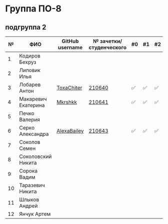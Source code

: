 # Группа ПО-8

## подгруппа 2

|№|ФИО| GitHub username  | № зачетки/студенческого |#0|#1|#2|#3|#4|#5|#6|#7|#8|
|---|---|------------------|------|---|---|---|---|---|---|---|---|---|
|1 |Кодиров Бехруз|||||||||||||
|2 |Липовик Илья|||||||||||||
|3 |Лобарев Антон|[ToxaChiter](https://github.com/ToxaChiter "GitHub link")|[210640](./trunk/PO210640/)|:white_check_mark:|:white_check_mark:|:white_check_mark:|:white_check_mark:|:white_check_mark:|:white_check_mark:|||||
|4 |Макаревич Екатерина|[Mkrshkk](https://github.com/Mkrshkk)| [210641](./trunk/PO210641/) |:white_check_mark:|:white_check_mark:|:white_check_mark:|||:white_check_mark:|:white_check_mark:||||
|5 |Печко Валерия|||||||||||||
|6 |Серко Александра|[AlexaBailey](https://github.com/AlexaBailey)|[210643](./trunk/PO210643/)|:white_check_mark:|:white_check_mark:|:white_check_mark:|:white_check_mark:|:white_check_mark:||||||
|7 |Соколов Семен|||||||||||||
|8 |Соколовский Никита|||||||||||||
|9|Сорока Вадим|||||||||||||
|10|Таразевич Никита|||||||||||||
|11|Шлыков Андрей|||||||||||||
|12|Янчук Артем|||||||||||||
